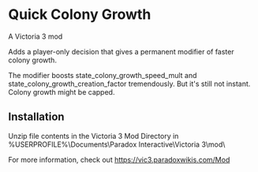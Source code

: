 # Quick Colony Growth
 A Victoria 3 mod

Adds a player-only decision that gives a permanent modifier of faster colony growth.

The modifier boosts state_colony_growth_speed_mult and state_colony_growth_creation_factor tremendously. But it's still not instant. Colony growth might be capped.

## Installation
Unzip file contents in the Victoria 3 Mod Directory in %USERPROFILE%\Documents\Paradox Interactive\Victoria 3\mod\

For more information, check out https://vic3.paradoxwikis.com/Mod

